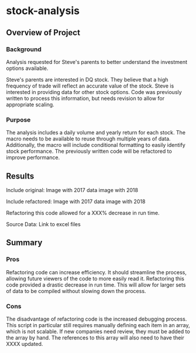 # stock-analysis

## Overview of Project

### Background
Analysis requested for Steve's parents to better understand the investment options available.

Steve's parents are interested in DQ stock. They believe that a high frequency of trade will reflect an accurate value of the stock. Steve is interested in providing data for other stock options.
Code was previously written to process this information, but needs revision to allow for appropriate scaling.

### Purpose
The analysis includes a daily volume and yearly return for each stock.
The macro needs to be available to reuse through multiple years of data.
Additionally, the macro will include conditional formatting to easily identify stock performance.
The previously written code will be refactored to improve performance.

## Results
Include original:
Image with 2017 data
image with 2018

Include refactored:
Image with 2017 data
image with 2018

Refactoring this code allowed for a XXX% decrease in run time.

Source Data: Link to excel files



## Summary

### Pros
Refactoring code can increase efficiency. It should streamline the process, allowing future viewers of the code to more easily read it.
Refactoring this code provided a drastic decrease in run time. This will allow for larger sets of data to be compiled without slowing down the process.

### Cons
The disadvantage of refactoring code is the increased debugging process.
This script in particular still requires manually defining each item in an array, which is not scalable. If new companies need review, they must be added to the array by hand. The references to this array will also need to have their XXXX updated.
